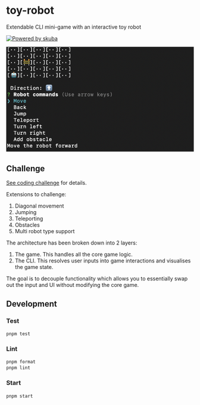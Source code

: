 # toy-robot

Extendable CLI mini-game with an interactive toy robot

[![Powered by skuba](https://img.shields.io/badge/🤿%20skuba-powered-009DC4)](https://github.com/seek-oss/skuba)

![Toy Robot](./screenshot.png)

## Challenge

[See coding challenge](./coding-challenge.md) for details.

Extensions to challenge:

1. Diagonal movement
2. Jumping
3. Teleporting
4. Obstacles
5. Multi robot type support

The architecture has been broken down into 2 layers:

1. The game. This handles all the core game logic.
2. The CLI. This resolves user inputs into game interactions and visualises the game state.

The goal is to decouple functionality which allows you to essentially swap out the input and UI without modifying the core game.

## Development

### Test

```shell
pnpm test
```

### Lint

```shell
pnpm format
pnpm lint
```

### Start

```shell
pnpm start
```

